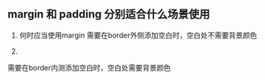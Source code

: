 ## margin 和 padding 分别适合什么场景使用
1. 何时应当使用margin
需要在border外侧添加空白时，空白处不需要背景颜色

2. 
需要在border内测添加空白时，空白处需要背景颜色